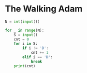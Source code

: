 # The Walking Adam

```python
N = int(input())

for _ in range(N):
    S = input()
    cnt = 0
    for i in S:
        if i != 'D':
            cnt += 1
        elif i == 'D':
            break
    print(cnt)
```
